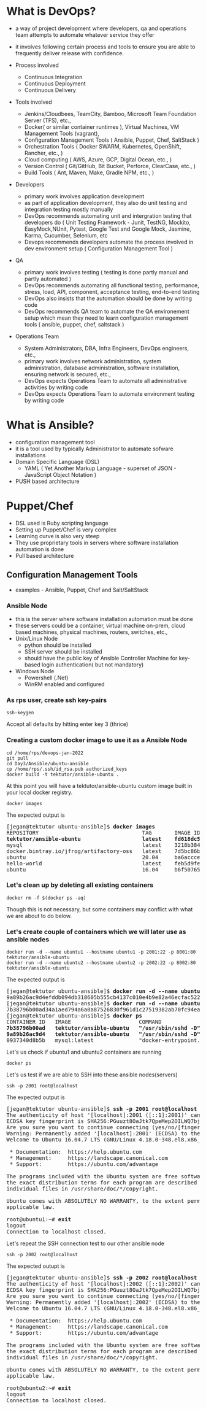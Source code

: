 # What is DevOps?
  - a way of project development where developers, qa and operations team attempts
    to automate whatever service they offer
  - it involves following certain process and tools to ensure you are able to frequently deliver release with confidence.
  - Process involved
      - Continuous Integration
      - Continuous Deployment
      - Continuous Delivery
  - Tools involved
      - Jenkins/Cloudbees, TeamCity, Bamboo, Microsoft Team Foundation Server (TFS), etc.,
      - Docker( or similar container runtimes ), Virtual Machines, VM Management Tools (vagrant),
      - Configuration Management Tools ( Ansible, Puppet, Chef, SaltStack )
      - Orchestration Tools ( Docker SWARM, Kubernetes, OpenShift, Rancher, etc., )
      - Cloud computing ( AWS, Azure, GCP, Digital Ocean, etc., )
      - Version Control ( Git/GitHub, Bit Bucket, Perforce, ClearCase, etc., )
      - Build Tools ( Ant, Maven, Make, Gradle NPM, etc., )
      
  - Developers
      - primary work involves application development
      - as part of application development, they also do unit testing and integration testing mostly manually
      - DevOps recommends automating unit and intergration testing that developers do ( Unit Testing Framework - Junit, TestNG, Mockito, EasyMock,NUnit, Pytest, Google Test and Google Mock, Jasmine, Karma, Cucumber, Selenium, etc
      - Devops recommends developers automate the process involved in dev environment setup ( Configuration Management Tool )

  - QA 
      - primary work involves testing ( testing is done partly manual and partly automated )
      - DevOps recommends automating all functional testing,  performance, stress, load, API, component, acceptance testing, end-to-end testing
      - DevOps also insists that the automation should be done by writing code
      - DevOps recommends QA team to automate the QA environement setup which mean they need to learn configuration management tools ( ansible, puppet, chef, saltstack )

  - Operations Team
      - System Administrators, DBA, Infra Engineers, DevOps engineers, etc.,
      - primary work involves network administration, system administration, database administration, software installation, ensuring network is secured, etc.,
      - DevOps expects Operations Team to automate all administrative activities by writing code
      - DevOps expects Operations Team to automate environment testing by writing code

# What is Ansible?
  - configuration management tool
  - it is a tool used by typically Administrator to automate sofware installations
  - Domain Specific Language (DSL)
       - YAML ( Yet Another Markup Language - superset of JSON - JavaScript Object Notation )
  - PUSH based architecture

# Puppet/Chef
  - DSL used is Ruby scripting language
  - Setting up Puppet/Chef is very complex
  - Learning curve is also very steep
  - They use proprietary tools in servers where software installation automation is done
  - Pull based architecture
## Configuration Management Tools
  - examples - Ansible, Puppet, Chef and Salt/SaltStack 

### Ansible Node
 - this is the server where software installation automation must be done
 - these servers could be a container, virtual machine on-prem, cloud based machines, physical machines, routers, switches, etc.,
 - Unix/Linux Node
     - python should be installed
     - SSH server should be installed
     - should have the public key of Ansible Controller Machine for key-based login authentication( but not mandatory)
 - Windows Node
    - Powershell (.Net)
    - WinRM enabled and configured

### As rps user, create ssh key-pairs
```
ssh-keygen
```
Accept all defaults by hitting enter key 3 (thrice)

### Creating a custom docker image to use it as a Ansible Node
```
cd /home/rps/devops-jan-2022
git pull
cd Day3/Ansible/ubuntu-ansible
cp /home/rps/.ssh/id_rsa.pub authorized_keys
docker build -t tektutor/ansible-ubuntu .
```

At this point you will have a tektutor/ansible-ubuntu custom image built in your local docker registry.
```
docker images
```
The expected output is
<pre>
[jegan@tektutor ubuntu-ansible]$ <b>docker images</b>
REPOSITORY                                TAG       IMAGE ID       CREATED         SIZE
<b>tektutor/ansible-ubuntu                   latest    fd618dc5cb86   7 minutes ago   220MB</b>
mysql                                     latest    3218b38490ce   2 weeks ago     516MB
docker.bintray.io/jfrog/artifactory-oss   latest    7d5bc86bd887   3 weeks ago     991MB
ubuntu                                    20.04     ba6acccedd29   2 months ago    72.8MB
hello-world                               latest    feb5d9fea6a5   3 months ago    13.3kB
ubuntu                                    16.04     b6f507652425   4 months ago    135MB
</pre>


### Let's clean up by deleting all existing containers
```
docker rm -f $(docker ps -aq)
```
Though this is not necessary, but some containers may conflict with what we are about to do below.

### Let's create couple of containers which we will later use as ansible nodes
```
docker run -d --name ubuntu1 --hostname ubuntu1 -p 2001:22 -p 8001:80 tektutor/ansible-ubuntu 
docker run -d --name ubuntu2 --hostname ubuntu2 -p 2002:22 -p 8002:80 tektutor/ansible-ubuntu 
```
The expected output is
<pre>
[jegan@tektutor ubuntu-ansible]$ <b>docker run -d --name ubuntu1 --hostname ubuntu1 -p 2001:22 -p 8001:80 tektutor/ansible-ubuntu</b>
9a89b26ac9d4efddb094db318605b555cb4137c010e4b9e82a46ecfac52230ef
[jegan@tektutor ubuntu-ansible]$ <b>docker run -d --name ubuntu2 --hostname ubuntu2 -p 2002:22 -p 8002:80 tektutor/ansible-ubuntu</b>
7b38796b00ad34a1aed794a6a0a87526830f961d1c27519382ab70fc94ea22d0
[jegan@tektutor ubuntu-ansible]$ <b>docker ps</b>
CONTAINER ID   IMAGE                     COMMAND                  CREATED          STATUS          PORTS                                                                          NAMES
<b>7b38796b00ad   tektutor/ansible-ubuntu   "/usr/sbin/sshd -D"      4 seconds ago    Up 3 seconds    0.0.0.0:2002->22/tcp, :::2002->22/tcp, 0.0.0.0:8002->80/tcp, :::8002->80/tcp   ubuntu2
9a89b26ac9d4   tektutor/ansible-ubuntu   "/usr/sbin/sshd -D"      30 seconds ago   Up 28 seconds   0.0.0.0:2001->22/tcp, :::2001->22/tcp, 0.0.0.0:8001->80/tcp, :::8001->80/tcp   ubuntu1</b>
0937340d8b5b   mysql:latest              "docker-entrypoint.s…"   3 hours ago      Up 3 hours      3306/tcp, 33060/tcp                                                            db
</pre>

Let's us check if ubuntu1 and ubuntu2 containers are running
```
docker ps
```
Let's us test if we are able to SSH into these ansible nodes(servers)
```
ssh -p 2001 root@localhost
```
The expected output is
<pre>
[jegan@tektutor ubuntu-ansible]$ <b>ssh -p 2001 root@localhost</b>
The authenticity of host '[localhost]:2001 ([::1]:2001)' can't be established.
ECDSA key fingerprint is SHA256:PGuuzt8OaJtk7QpeMep2OILWQ7bjtbcRjbxfSfa/yIs.
Are you sure you want to continue connecting (yes/no/[fingerprint])? yes
Warning: Permanently added '[localhost]:2001' (ECDSA) to the list of known hosts.
Welcome to Ubuntu 16.04.7 LTS (GNU/Linux 4.18.0-348.el8.x86_64 x86_64)

 * Documentation:  https://help.ubuntu.com
 * Management:     https://landscape.canonical.com
 * Support:        https://ubuntu.com/advantage

The programs included with the Ubuntu system are free software;
the exact distribution terms for each program are described in the
individual files in /usr/share/doc/*/copyright.

Ubuntu comes with ABSOLUTELY NO WARRANTY, to the extent permitted by
applicable law.

root@ubuntu1:~# <b>exit</b>
logout
Connection to localhost closed.
</pre>

Let's repeat the SSH connection test to our other ansible node
```
ssh -p 2002 root@localhost
```
The expected outupt is
<pre>
[jegan@tektutor ubuntu-ansible]$ <b>ssh -p 2002 root@localhost</b>
The authenticity of host '[localhost]:2002 ([::1]:2002)' can't be established.
ECDSA key fingerprint is SHA256:PGuuzt8OaJtk7QpeMep2OILWQ7bjtbcRjbxfSfa/yIs.
Are you sure you want to continue connecting (yes/no/[fingerprint])? yes
Warning: Permanently added '[localhost]:2002' (ECDSA) to the list of known hosts.
Welcome to Ubuntu 16.04.7 LTS (GNU/Linux 4.18.0-348.el8.x86_64 x86_64)

 * Documentation:  https://help.ubuntu.com
 * Management:     https://landscape.canonical.com
 * Support:        https://ubuntu.com/advantage

The programs included with the Ubuntu system are free software;
the exact distribution terms for each program are described in the
individual files in /usr/share/doc/*/copyright.

Ubuntu comes with ABSOLUTELY NO WARRANTY, to the extent permitted by
applicable law.

root@ubuntu2:~# <b>exit</b>
logout
Connection to localhost closed.
</pre>
